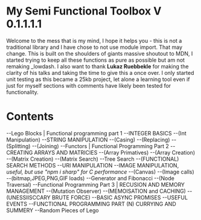 # My Semi Functional Toolbox V 0.1.1.1.1
Welcome to the mess that is my mind, I hope it helps you - this is not a traditional library and I have chose to not use module import. That may change.
This is built on the shoulders of giants massive shoutout to MDN, I started trying to keep all these functions as pure as possible but am not remaking _lowdash.
 I also want to thank **Lukaz Ruebbekle** for making the clarity of his talks and taking the time to give this a once over. I only started unit testing as this became a 25kb project, let alone a learning tool even if just for myself 
sections with comments have likely been tested for functionality.
# Contents

 --Lego Blocks | Functional programming part 1
 --INTEGER BASICS
   --(Int Manipulation)
 --STRING MANIPULATION
  --(Casing)
    --(Replacing)
    --(Splitting)
    --(Joining)
  --Functors | Functional Programming Part 2
 --CREATING ARRAYS AND MATRICIES
    --(Array Primatives)
    --(Array Creation)
    --(Matrix Creation)
    --(Matrix Search)
    --Tree Search
  --(FUNCTIONAL) SEARCH METHODS
  --URI MANIPULATION
 --IMAGE MANIPULATION, *useful, but use "npm i sharp" for C performance*
   --(Canvas)
   --(Image calls)
   --(bitmap,JPEG,PNG,GIF loads)
 --Generator and Fibonacci
 --(Node Traversal)
 --Functional Programming Part 3 | RECUSION AND MEMORY MANAGEMENT
   --(Mutation Observer)
   --(MEMOISATION and CACHING)
   --(UNESSIISCCARY BRUTE FORCE)
--BASIC ASYNC PROMISES
 --USEFUL EVENTS
 --FUNCTIONAL PROGRAMMING PART (N) CURRYING AND SUMMERY
 --Random Pieces of Lego
